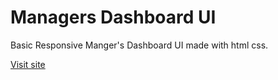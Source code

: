 
# Managers Dashboard UI

Basic Responsive Manger's Dashboard UI made with html css.

[Visit site](https://priyansudash03.github.io/projects/)

